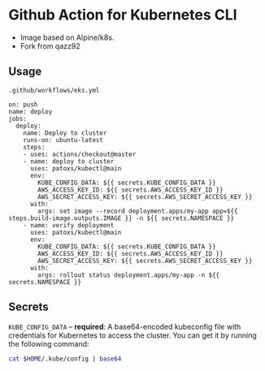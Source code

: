 # Github Action for Kubernetes CLI

- Image based on Alpine/k8s.
- Fork from qazz92

## Usage

`.github/workflows/eks.yml`

```hcl
on: push
name: deploy
jobs:
  deploy:
    name: Deploy to cluster
    runs-on: ubuntu-latest
    steps:
    - uses: actions/checkout@master
    - name: deploy to cluster
      uses: patoxs/kubectl@main
      env:
        KUBE_CONFIG_DATA: ${{ secrets.KUBE_CONFIG_DATA }}
        AWS_ACCESS_KEY_ID: ${{ secrets.AWS_ACCESS_KEY_ID }}
        AWS_SECRET_ACCESS_KEY: ${{ secrets.AWS_SECRET_ACCESS_KEY }}
      with:
        args: set image --record deployment.apps/my-app app=${{ steps.build-image.outputs.IMAGE }} -n ${{ secrets.NAMESPACE }}
    - name: verify deployment
      uses: patoxs/kubectl@main
      env:
        KUBE_CONFIG_DATA: ${{ secrets.KUBE_CONFIG_DATA }}
        AWS_ACCESS_KEY_ID: ${{ secrets.AWS_ACCESS_KEY_ID }}
        AWS_SECRET_ACCESS_KEY: ${{ secrets.AWS_SECRET_ACCESS_KEY }}
      with:
        args: rollout status deployment.apps/my-app -n ${{ secrets.NAMESPACE }}
```

## Secrets

`KUBE_CONFIG_DATA` – **required**: A base64-encoded kubeconfig file with credentials for Kubernetes to access the cluster. You can get it by running the following command:

```bash
cat $HOME/.kube/config | base64
```